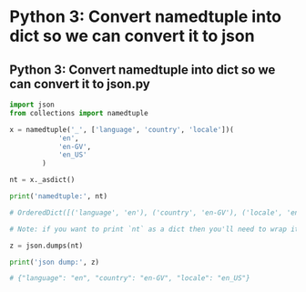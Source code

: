 # Python 3: Convert namedtuple into dict so we can convert it to json

## Python 3: Convert namedtuple into dict so we can convert it to json.py

```python
import json
from collections import namedtuple

x = namedtuple('_', ['language', 'country', 'locale'])(
            'en',
            'en-GV',
            'en_US'
        )

nt = x._asdict()

print('namedtuple:', nt) 

# OrderedDict([('language', 'en'), ('country', 'en-GV'), ('locale', 'en_US')])

# Note: if you want to print `nt` as a dict then you'll need to wrap it in a dict(nt) call

z = json.dumps(nt)

print('json dump:', z)

# {"language": "en", "country": "en-GV", "locale": "en_US"}
```

